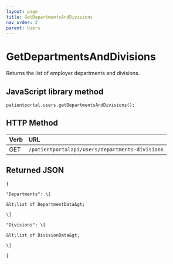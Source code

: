```yaml
---
layout: page
title: GetDepartmentsAndDivisions
nav_order: 2
parent: Users
---
```


# GetDepartmentsAndDivisions

Returns the list of employer departments and divisions.

## JavaScript library method

``
patientportal.users.getDepartmentsAndDivisions();
``

## HTTP Method

| Verb | URL                                               |
|:-----|:--------------------------------------------------|
| GET | `/patientportalapi/users/departments-divisions` |

## Returned JSON

```
{

"Departments": \[

&lt;list of DepartmentData&gt;

\]

"Divisions": \[

&lt;list of DivisionData&gt;

\]

}
```
